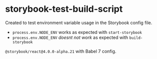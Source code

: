 # storybook-test-build-script
Created to test environment variable usage in the Storybook config file.

- `process.env.NODE_ENV` works as expected with `start-storybook`
- `process.env.NODE_ENV` *doesnt not work* as expected with `build-storybook`

`@storybook/react@4.0.0-alpha.21` with Babel 7 config.
